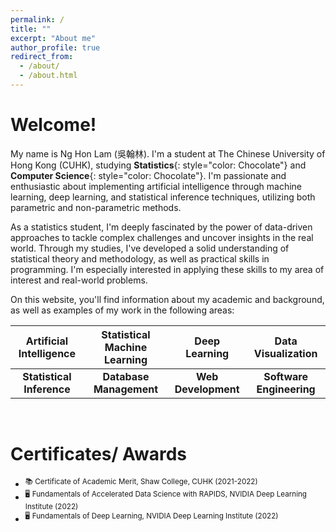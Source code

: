 ```yaml
---
permalink: /
title: ""
excerpt: "About me"
author_profile: true
redirect_from: 
  - /about/
  - /about.html
---
```



# Welcome!

My name is Ng Hon Lam (吳翰林). I'm a student at The Chinese University of Hong Kong (CUHK), studying **Statistics**{: style="color: Chocolate"} and **Computer Science**{: style="color: Chocolate"}. I'm passionate and enthusiastic about implementing artificial intelligence through machine learning, deep learning, and statistical inference techniques, utilizing both parametric and non-parametric methods.

As a statistics student, I'm deeply fascinated by the power of data-driven approaches to tackle complex challenges and uncover insights in the real world. Through my studies, I've developed a solid understanding of statistical theory and methodology, as well as practical skills in programming. I'm especially interested in applying these skills to my area of interest and real-world problems.

On this website, you'll find information about my academic and background, as well as examples of my work in the following areas:

| **Artificial Intelligence**      | **Statistical Machine Learning**  | **Deep Learning**   | **Data Visualization**     |
|:--------------------------------:|:-----------------------:|:-------------------:|:--------------------------:|
| **Statistical Inference**        | **Database Management**           | **Web Development** | **Software Engineering**   |

&nbsp;
# Certificates/ Awards
* <sup>:books: Certificate of Academic Merit, Shaw College, CUHK (2021-2022)</sup>
* <sup>:desktop_computer: Fundamentals of Accelerated Data Science with RAPIDS, NVIDIA Deep Learning Institute (2022)</sup>
* <sup>:desktop_computer: Fundamentals of Deep Learning, NVIDIA Deep Learning Institute (2022)</sup>

